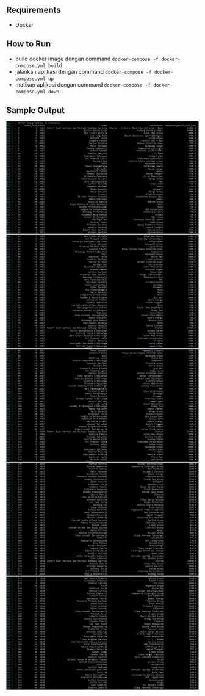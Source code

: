 ## Requirements
- Docker

## How to Run
- build docker image dengan command `docker-compose -f docker-compose.yml build`
- jalankan aplikasi dengan command `docker-compose -f docker-compose.yml up`
- matikan aplikasi dengan command `docker-compose -f docker-compose.yml down`

## Sample Output
![Sample Output](./images/sample_output1.JPG)
![Sample Output](./images/sample_output2.JPG)
![Sample Output](./images/sample_output3.JPG)
![Sample Output](./images/sample_output4.JPG)
![Sample Output](./images/sample_output5.JPG)